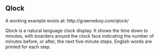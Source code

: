 <h2>Qlock</h2>
<p>A working example exists at: http://graemeboy.com/qlock/</p>
<p>Qlock is a natural language clock display. It shows the time down to minutes, with boarders around the clock face indicating the number of minutes before, or after, the next five minute steps. English words are printed for each step.</p>